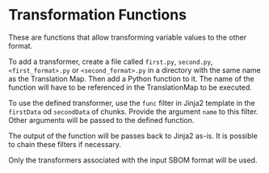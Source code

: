 # Transformation Functions

These are functions that allow transforming variable values to the other format.

To add a transformer, create a file called `first.py`, `second.py`, `<first_format>.py`
or `<second_format>.py` in a directory with the same name as the Translation Map. Then
add a Python function to it. The name of the function will have to be referenced in
the TranslationMap to be executed.

To use the defined transformer, use the `func` filter in Jinja2 template in the
`firstData` od `secondData` of chunks. Provide the argument `name` to this filter.
Other arguments will be passed to the defined function.

The output of the function will be passes back to Jinja2 as-is. It is possible
to chain these filters if necessary.

Only the transformers associated with the input SBOM format will be used.
